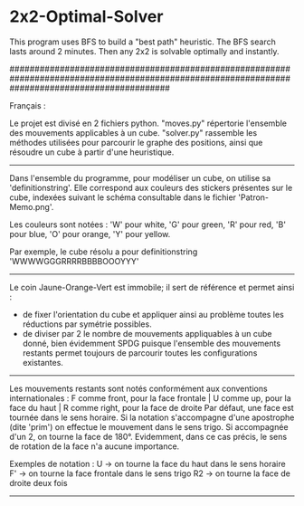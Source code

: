 # 2x2-Optimal-Solver
This program uses BFS to build a "best path" heuristic. The BFS search lasts around 2 minutes. Then any 2x2 is solvable optimally and instantly.

################################################################################################################################################

Français :

Le projet est divisé en 2 fichiers python.
"moves.py" répertorie l'ensemble des mouvements applicables à un cube.
"solver.py" rassemble les méthodes utilisées pour parcourir le graphe des positions,
ainsi que résoudre un cube à partir d'une heuristique.

********************************************************************************************

Dans l'ensemble du programme, pour modéliser un cube, on utilise sa 'definitionstring'. Elle correspond aux couleurs des stickers
présentes sur le cube, indexées suivant le schéma consultable dans le fichier 'Patron-Memo.png'.

Les couleurs sont notées : 'W' pour white, 'G' pour green, 'R' pour red, 'B' pour blue, 'O' pour orange, 'Y' pour yellow.

Par exemple, le cube résolu a pour definitionstring 'WWWWGGGRRRRBBBBOOOYYY'

********************************************************************************************

Le coin Jaune-Orange-Vert est immobile; il sert de référence et permet ainsi :
* de fixer l'orientation du cube et appliquer ainsi au problème toutes les réductions par symétrie possibles.
* de diviser par 2 le nombre de mouvements appliquables à un cube donné, bien évidemment SPDG puisque l'ensemble
      des mouvements restants permet toujours de parcourir toutes les configurations existantes.


********************************************************************************************

Les mouvements restants sont notés conformément aux conventions internationales :
F comme front, pour la face frontale | U comme up, pour la face du haut | R comme right, pour la face de droite
Par défaut, une face est tournée dans le sens horaire. Si la notation s'accompagne d'une apostrophe (dite 'prim')
on effectue le mouvement dans le sens trigo. Si accompagnée d'un 2, on tourne la face de 180°. Evidemment, dans
ce cas précis, le sens de rotation de la face n'a aucune importance.

Exemples de notation :
U -> on tourne la face du haut dans le sens horaire
F' -> on tourne la face frontale dans le sens trigo
R2 -> on tourne la face de droite deux fois

********************************************************************************************
